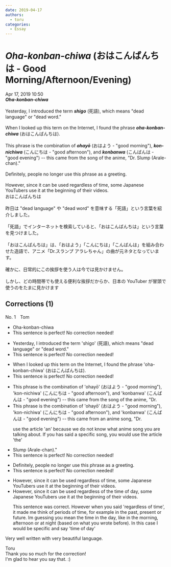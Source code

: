```yaml
---
date: 2019-04-17
authors:
  - toru
categories:
  - Essay
---
```


<h1 id="subject_show"><strong><em>Oha-konban-chiwa</strong></em> (おはこんばんちは - Good Morning/Afternoon/Evening)</h1>
<div class="date">Apr 17, 2019 10:50</div>
<div id="post"><div id="body_show_ori">
<strong><em>Oha-konban-chiwa</strong></em><br/><br/>Yesterday, I introduced the term <strong><em>shigo</em></strong> (死語), which means "dead language" or "dead word."<br/><br/>When I looked up this term on the Internet, I found the phrase <strong><em>oha-konban-chiwa</em></strong> (おはこんばんちは).<br/><br/>This phrase is the combination of <strong><em>ohayō</em></strong> (おはよう - "good morning"), <strong><em>kon-nichiwa</em></strong> (こんにちは - "good afternoon"), and <strong><em>konbanwa</em></strong> (こんばんは - "good evening") -- this came from the song of the anime, "Dr. Slump (Arale-chan)."<br/><br/>Definitely, people no longer use this phrase as a greeting.<br/><br/>However, since it can be used regardless of time, some Japanese YouTubers use it at the beginning of their videos.
</div></div>

<!-- more -->

<div id="post_ja"><div id="body_show_mo">
おはこんばんちは<br/><br/>昨日は "dead language" や "dead word" を意味する「死語」という言葉を紹介しました。<br/><br/>「死語」でインターネットを検索していると、「おはこんばんちは」という言葉を見つけました。<br/><br/>「おはこんばんちは」は、「おはよう」「こんにちは」「こんばんは」を組み合わせた造語で、アニメ「Dr.スランプ アラレちゃん」の曲が元ネタとなっています。<br/><br/>確かに、日常的にこの挨拶を使う人は今では見かけません。<br/><br/>しかし、どの時間帯でも使える便利な挨拶だからか、日本の YouTuber が冒頭で使うのをたまに見かけます
</div></div>

## Corrections (1)
<div id="block"><div class="first_name"> No. 1　<span class="just_name">Tom</span></div><div id="block2">
<ul class="correction_field">
<li class="incorrect">Oha-konban-chiwa</li>
<li class="corrected perfect">This sentence is perfect! No correction needed!</li>
</ul>
<ul class="correction_field">
<li class="incorrect">Yesterday, I introduced the term 'shigo' (死語), which means "dead language" or "dead word."</li>
<li class="corrected perfect">This sentence is perfect! No correction needed!</li>
</ul>
<ul class="correction_field">
<li class="incorrect">When I looked up this term on the Internet, I found the phrase 'oha-konban-chiwa' (おはこんばんちは).</li>
<li class="corrected perfect">This sentence is perfect! No correction needed!</li>
</ul>
<ul class="correction_field">
<li class="incorrect">This phrase is the combination of 'ohayō' (おはよう - "good morning"), 'kon-nichiwa' (こんにちは - "good afternoon"), and 'konbanwa' (こんばんは - "good evening") -- this came from the song of the anime, "Dr.</li>
<li class="corrected correct">
This phrase is the combination of 'ohayō' (おはよう - "good morning"), 'kon-nichiwa' (こんにちは - "good afternoon"), and 'konbanwa' (こんばんは - "good evening") -- this came from an anime song, "Dr.
<p class="correction_comment">use the article 'an' because we do not know what anime song you are talking about.  If you has said a specific song, you would use the article 'the'</p>
</li>
</ul>
<ul class="correction_field">
<li class="incorrect">Slump (Arale-chan)."</li>
<li class="corrected perfect">This sentence is perfect! No correction needed!</li>
</ul>
<ul class="correction_field">
<li class="incorrect">Definitely, people no longer use this phrase as a greeting.</li>
<li class="corrected perfect">This sentence is perfect! No correction needed!</li>
</ul>
<ul class="correction_field">
<li class="incorrect">However, since it can be used regardless of time, some Japanese YouTubers use it at the beginning of their videos.</li>
<li class="corrected correct">
However, since it can be used regardless of the time of day, some Japanese YouTubers use it at the beginning of their videos.
<p class="correction_comment">This sentence was correct. However when you said 'regardless of time', it made me think of periods of time, for example in the past, present or future.  Im guessing you mean the time in the day, like in the morning, afternoon or at night (based on what you wrote before).  In this case I would be specific and say 'time of day'</p>
</li>
</ul>
<p class="comment_small">
 Very well written with very beautiful language.
</p>

</div><div class="name"><span class="just_name">Toru</span><br>
Thank you so much for the correction!<br/>I'm glad to hear you say that. :)
</div>
</div>
